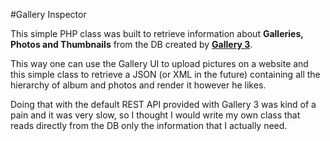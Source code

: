 #Gallery Inspector

This simple PHP class was built to retrieve information about **Galleries, Photos and Thumbnails** from the DB created by [**Gallery 3**](http://gallery.menalto.com/gallery_3_begins).

This way one can use the Gallery UI to upload pictures on a website and this simple class to retrieve a JSON (or XML in the future) containing all the hierarchy of album and photos and render it however he likes.

Doing that with the default REST API provided with Gallery 3 was kind of a pain and it was very slow, so I thought I would write my own class that reads directly from the DB only the information that I actually need.